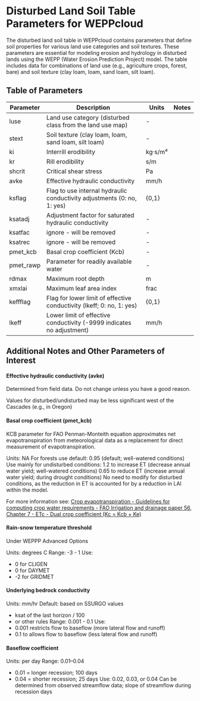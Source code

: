 # Disturbed Land Soil Table Parameters for WEPPcloud

The disturbed land soil table in WEPPcloud contains parameters that define soil properties for various land use categories and soil textures. These parameters are essential for modeling erosion and hydrology in disturbed lands using the WEPP (Water Erosion Prediction Project) model. The table includes data for combinations of land use (e.g., agriculture crops, forest, bare) and soil texture (clay loam, loam, sand loam, silt loam).

## Table of Parameters

| Parameter   | Description                                                       | Units     |  Notes   |
|-------------|-------------------------------------------------------------------|-----------|----------|
| luse        | Land use category (disturbed class from the land use map)         | -         |          |
| stext       | Soil texture (clay loam, loam, sand loam, silt loam)              | -         |          |
| ki          | Interrill erodibility                                            | kg·s/m⁴   |          |
| kr          | Rill erodibility                                                 | s/m       |          |
| shcrit      | Critical shear stress                                            | Pa        |          |
| avke        | Effective hydraulic conductivity                                 | mm/h      |  |
| ksflag      | Flag to use internal hydraulic conductivity adjustments (0: no, 1: yes) | {0,1} |          |
| ksatadj     | Adjustment factor for saturated hydraulic conductivity            | -         |          |
| ksatfac     | ignore - will be removed                                          | -         |          |
| ksatrec     | ignore - will be removed                                          | -         |          |
| pmet_kcb    | Basal crop coefficient (Kcb)                                     | -          |
| pmet_rawp   | Parameter for readily available water                            | -         |          |
| rdmax       | Maximum root depth                                               | m         |          |
| xmxlai      | Maximum leaf area index                                          | frac      |          |
| keffflag    | Flag for lower limit of effective conductivity (lkeff; 0: no, 1: yes) | {0,1} |          |
| lkeff       | Lower limit of effective conductivity (-9999 indicates no adjustment) | mm/h  |          |



## Additional Notes and Other Parameters of Interest

#### Effective hydraulic conductivity (avke)

Determined from field data. Do not change unless you have a good reason.

Values for disturbed/undisturbed may be less significant west of the Cascades (e.g., in Oregon)

#### Basal crop coefficient (pmet_kcb)

KCB parameter for FAO Penman-Monteith equation approximates net evapotranspiration from meteorological data as a replacement for direct measurement of evapotranspiration.

Units: NA
For forests use default: 0.95 (default; well-watered conditions)
Use mainly for undisturbed conditions: 
1.2 to increase ET (decrease annual water yield; well-watered conditions)
0.65 to reduce ET (increase annual water yield; during drought conditions) 
No need to modify for disturbed conditions, as the reduction in ET is accounted for by a reduction in LAI within the model.

For more information see: [Crop evapotranspiration - Guidelines for computing crop water requirements - FAO Irrigation and drainage paper 56, Chapter 7 - ETc - Dual crop coefficient (Kc = Kcb + Ke)](https://www.fao.org/4/x0490e/x0490e0c.htm#chapter%207%20%20%20etc%20%20%20dual%20crop%20coefficient%20(kc%20=%20kcb%20+%20ke))


#### Rain-snow temperature threshold

Under WEPPP Advanced Options

Units: degrees C
Range: -3 - 1
Use:
  - 0 for CLIGEN
  - 0 for DAYMET
  - -2 for GRIDMET

#### Underlying bedrock conductivity

Units: mm/hr
Default: based on SSURGO values
  - ksat of the last horizon / 100
  - or other rules
Range: 0.001 - 0.1
Use: 
 - 0.001 restricts flow to baseflow (more lateral flow and runoff)
 - 0.1 to allows flow to baseflow (less lateral flow and runoff)

#### Baseflow coefficient

Units: per day
Range: 0.01–0.04
  - 0.01 = longer recession; 100 days
  - 0.04 = shorter recession; 25 days
Use: 
0.02, 0.03, or 0.04
Can be determined from observed streamflow data; slope of streamflow during recession days


 
